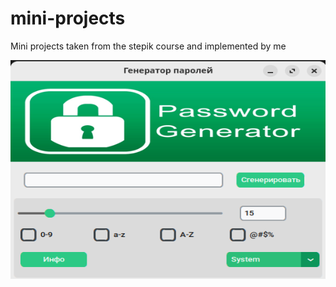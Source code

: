 # mini-projects
Mini projects taken from the stepik course and implemented by me

<img src="https://github.com/mr-shifty/mini-projects/blob/develop/password_generator/media/preview.png" alt="img" width="600" height='350'>